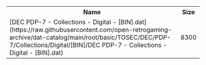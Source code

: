 <table>
<tr><th>Name</th><th>Size</th></tr>
<tr><td>
[DEC PDP-7 - Collections - Digital - [BIN].dat](https://raw.githubusercontent.com/open-retrogaming-archive/dat-catalog/main/root/basic/TOSEC/DEC/PDP-7/Collections/Digital/[BIN]/DEC PDP-7 - Collections - Digital - [BIN].dat)
</td><td>8300</td></tr>
</table>
